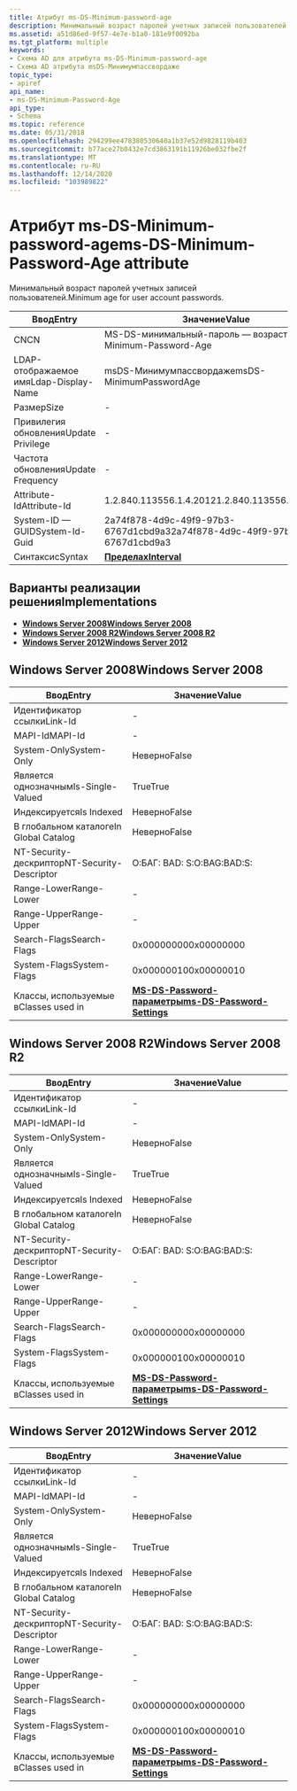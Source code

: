 ```yaml
---
title: Атрибут ms-DS-Minimum-password-age
description: Минимальный возраст паролей учетных записей пользователей.
ms.assetid: a51d86ed-9f57-4e7e-b1a0-181e9f0092ba
ms.tgt_platform: multiple
keywords:
- Схема AD для атрибута ms-DS-Minimum-password-age
- Схема AD атрибута msDS-Минимумпассвордаже
topic_type:
- apiref
api_name:
- ms-DS-Minimum-Password-Age
api_type:
- Schema
ms.topic: reference
ms.date: 05/31/2018
ms.openlocfilehash: 294299ee478380530640a1b37e52d9828119b403
ms.sourcegitcommit: b77ace27b0432e7cd3863191b11926be032fbe2f
ms.translationtype: MT
ms.contentlocale: ru-RU
ms.lasthandoff: 12/14/2020
ms.locfileid: "103989822"
---
```

# <a name="ms-ds-minimum-password-age-attribute"></a><span data-ttu-id="d6104-105">Атрибут ms-DS-Minimum-password-age</span><span class="sxs-lookup"><span data-stu-id="d6104-105">ms-DS-Minimum-Password-Age attribute</span></span>

<span data-ttu-id="d6104-106">Минимальный возраст паролей учетных записей пользователей.</span><span class="sxs-lookup"><span data-stu-id="d6104-106">Minimum age for user account passwords.</span></span>



| <span data-ttu-id="d6104-107">Ввод</span><span class="sxs-lookup"><span data-stu-id="d6104-107">Entry</span></span> | <span data-ttu-id="d6104-108">Значение</span><span class="sxs-lookup"><span data-stu-id="d6104-108">Value</span></span> |
|-------------------|--------------------------------------|
| <span data-ttu-id="d6104-109">CN</span><span class="sxs-lookup"><span data-stu-id="d6104-109">CN</span></span>                | <span data-ttu-id="d6104-110">MS-DS-минимальный-пароль — возраст</span><span class="sxs-lookup"><span data-stu-id="d6104-110">ms-DS-Minimum-Password-Age</span></span>           |
| <span data-ttu-id="d6104-111">LDAP-отображаемое имя</span><span class="sxs-lookup"><span data-stu-id="d6104-111">Ldap-Display-Name</span></span> | <span data-ttu-id="d6104-112">msDS-Минимумпассвордаже</span><span class="sxs-lookup"><span data-stu-id="d6104-112">msDS-MinimumPasswordAge</span></span>              |
| <span data-ttu-id="d6104-113">Размер</span><span class="sxs-lookup"><span data-stu-id="d6104-113">Size</span></span>              | \-                                   |
| <span data-ttu-id="d6104-114">Привилегия обновления</span><span class="sxs-lookup"><span data-stu-id="d6104-114">Update Privilege</span></span>  | \-                                   |
| <span data-ttu-id="d6104-115">Частота обновления</span><span class="sxs-lookup"><span data-stu-id="d6104-115">Update Frequency</span></span>  | \-                                   |
| <span data-ttu-id="d6104-116">Attribute-Id</span><span class="sxs-lookup"><span data-stu-id="d6104-116">Attribute-Id</span></span>      | <span data-ttu-id="d6104-117">1.2.840.113556.1.4.2012</span><span class="sxs-lookup"><span data-stu-id="d6104-117">1.2.840.113556.1.4.2012</span></span>              |
| <span data-ttu-id="d6104-118">System-ID — GUID</span><span class="sxs-lookup"><span data-stu-id="d6104-118">System-Id-Guid</span></span>    | <span data-ttu-id="d6104-119">2a74f878-4d9c-49f9-97b3-6767d1cbd9a3</span><span class="sxs-lookup"><span data-stu-id="d6104-119">2a74f878-4d9c-49f9-97b3-6767d1cbd9a3</span></span> |
| <span data-ttu-id="d6104-120">Синтаксис</span><span class="sxs-lookup"><span data-stu-id="d6104-120">Syntax</span></span>            | [<span data-ttu-id="d6104-121">**Пределах**</span><span class="sxs-lookup"><span data-stu-id="d6104-121">**Interval**</span></span>](s-interval.md)       |



## <a name="implementations"></a><span data-ttu-id="d6104-122">Варианты реализации решения</span><span class="sxs-lookup"><span data-stu-id="d6104-122">Implementations</span></span>

-   [<span data-ttu-id="d6104-123">**Windows Server 2008**</span><span class="sxs-lookup"><span data-stu-id="d6104-123">**Windows Server 2008**</span></span>](#windows-server-2008)
-   [<span data-ttu-id="d6104-124">**Windows Server 2008 R2**</span><span class="sxs-lookup"><span data-stu-id="d6104-124">**Windows Server 2008 R2**</span></span>](#windows-server-2008-r2)
-   [<span data-ttu-id="d6104-125">**Windows Server 2012**</span><span class="sxs-lookup"><span data-stu-id="d6104-125">**Windows Server 2012**</span></span>](#windows-server-2012)

## <a name="windows-server-2008"></a><span data-ttu-id="d6104-126">Windows Server 2008</span><span class="sxs-lookup"><span data-stu-id="d6104-126">Windows Server 2008</span></span>



| <span data-ttu-id="d6104-127">Ввод</span><span class="sxs-lookup"><span data-stu-id="d6104-127">Entry</span></span> | <span data-ttu-id="d6104-128">Значение</span><span class="sxs-lookup"><span data-stu-id="d6104-128">Value</span></span> |
|------------------------|-----------------------------------------------------------------------|
| <span data-ttu-id="d6104-129">Идентификатор ссылки</span><span class="sxs-lookup"><span data-stu-id="d6104-129">Link-Id</span></span>                | \-                                                                    |
| <span data-ttu-id="d6104-130">MAPI-Id</span><span class="sxs-lookup"><span data-stu-id="d6104-130">MAPI-Id</span></span>                | \-                                                                    |
| <span data-ttu-id="d6104-131">System-Only</span><span class="sxs-lookup"><span data-stu-id="d6104-131">System-Only</span></span>            | <span data-ttu-id="d6104-132">Неверно</span><span class="sxs-lookup"><span data-stu-id="d6104-132">False</span></span>                                                                 |
| <span data-ttu-id="d6104-133">Является однозначным</span><span class="sxs-lookup"><span data-stu-id="d6104-133">Is-Single-Valued</span></span>       | <span data-ttu-id="d6104-134">True</span><span class="sxs-lookup"><span data-stu-id="d6104-134">True</span></span>                                                                  |
| <span data-ttu-id="d6104-135">Индексируется</span><span class="sxs-lookup"><span data-stu-id="d6104-135">Is Indexed</span></span>             | <span data-ttu-id="d6104-136">Неверно</span><span class="sxs-lookup"><span data-stu-id="d6104-136">False</span></span>                                                                 |
| <span data-ttu-id="d6104-137">В глобальном каталоге</span><span class="sxs-lookup"><span data-stu-id="d6104-137">In Global Catalog</span></span>      | <span data-ttu-id="d6104-138">Неверно</span><span class="sxs-lookup"><span data-stu-id="d6104-138">False</span></span>                                                                 |
| <span data-ttu-id="d6104-139">NT-Security-дескриптор</span><span class="sxs-lookup"><span data-stu-id="d6104-139">NT-Security-Descriptor</span></span> | <span data-ttu-id="d6104-140">О:БАГ: BAD: S:</span><span class="sxs-lookup"><span data-stu-id="d6104-140">O:BAG:BAD:S:</span></span>                                                          |
| <span data-ttu-id="d6104-141">Range-Lower</span><span class="sxs-lookup"><span data-stu-id="d6104-141">Range-Lower</span></span>            | \-                                                                    |
| <span data-ttu-id="d6104-142">Range-Upper</span><span class="sxs-lookup"><span data-stu-id="d6104-142">Range-Upper</span></span>            | \-                                                                    |
| <span data-ttu-id="d6104-143">Search-Flags</span><span class="sxs-lookup"><span data-stu-id="d6104-143">Search-Flags</span></span>           | <span data-ttu-id="d6104-144">0x00000000</span><span class="sxs-lookup"><span data-stu-id="d6104-144">0x00000000</span></span>                                                            |
| <span data-ttu-id="d6104-145">System-Flags</span><span class="sxs-lookup"><span data-stu-id="d6104-145">System-Flags</span></span>           | <span data-ttu-id="d6104-146">0x00000010</span><span class="sxs-lookup"><span data-stu-id="d6104-146">0x00000010</span></span>                                                            |
| <span data-ttu-id="d6104-147">Классы, используемые в</span><span class="sxs-lookup"><span data-stu-id="d6104-147">Classes used in</span></span>        | [<span data-ttu-id="d6104-148">**MS-DS-Password-параметры**</span><span class="sxs-lookup"><span data-stu-id="d6104-148">**ms-DS-Password-Settings**</span></span>](c-msds-passwordsettings.md)<br/> |



## <a name="windows-server-2008-r2"></a><span data-ttu-id="d6104-149">Windows Server 2008 R2</span><span class="sxs-lookup"><span data-stu-id="d6104-149">Windows Server 2008 R2</span></span>



| <span data-ttu-id="d6104-150">Ввод</span><span class="sxs-lookup"><span data-stu-id="d6104-150">Entry</span></span> | <span data-ttu-id="d6104-151">Значение</span><span class="sxs-lookup"><span data-stu-id="d6104-151">Value</span></span> |
|------------------------|-----------------------------------------------------------------------|
| <span data-ttu-id="d6104-152">Идентификатор ссылки</span><span class="sxs-lookup"><span data-stu-id="d6104-152">Link-Id</span></span>                | \-                                                                    |
| <span data-ttu-id="d6104-153">MAPI-Id</span><span class="sxs-lookup"><span data-stu-id="d6104-153">MAPI-Id</span></span>                | \-                                                                    |
| <span data-ttu-id="d6104-154">System-Only</span><span class="sxs-lookup"><span data-stu-id="d6104-154">System-Only</span></span>            | <span data-ttu-id="d6104-155">Неверно</span><span class="sxs-lookup"><span data-stu-id="d6104-155">False</span></span>                                                                 |
| <span data-ttu-id="d6104-156">Является однозначным</span><span class="sxs-lookup"><span data-stu-id="d6104-156">Is-Single-Valued</span></span>       | <span data-ttu-id="d6104-157">True</span><span class="sxs-lookup"><span data-stu-id="d6104-157">True</span></span>                                                                  |
| <span data-ttu-id="d6104-158">Индексируется</span><span class="sxs-lookup"><span data-stu-id="d6104-158">Is Indexed</span></span>             | <span data-ttu-id="d6104-159">Неверно</span><span class="sxs-lookup"><span data-stu-id="d6104-159">False</span></span>                                                                 |
| <span data-ttu-id="d6104-160">В глобальном каталоге</span><span class="sxs-lookup"><span data-stu-id="d6104-160">In Global Catalog</span></span>      | <span data-ttu-id="d6104-161">Неверно</span><span class="sxs-lookup"><span data-stu-id="d6104-161">False</span></span>                                                                 |
| <span data-ttu-id="d6104-162">NT-Security-дескриптор</span><span class="sxs-lookup"><span data-stu-id="d6104-162">NT-Security-Descriptor</span></span> | <span data-ttu-id="d6104-163">О:БАГ: BAD: S:</span><span class="sxs-lookup"><span data-stu-id="d6104-163">O:BAG:BAD:S:</span></span>                                                          |
| <span data-ttu-id="d6104-164">Range-Lower</span><span class="sxs-lookup"><span data-stu-id="d6104-164">Range-Lower</span></span>            | \-                                                                    |
| <span data-ttu-id="d6104-165">Range-Upper</span><span class="sxs-lookup"><span data-stu-id="d6104-165">Range-Upper</span></span>            | \-                                                                    |
| <span data-ttu-id="d6104-166">Search-Flags</span><span class="sxs-lookup"><span data-stu-id="d6104-166">Search-Flags</span></span>           | <span data-ttu-id="d6104-167">0x00000000</span><span class="sxs-lookup"><span data-stu-id="d6104-167">0x00000000</span></span>                                                            |
| <span data-ttu-id="d6104-168">System-Flags</span><span class="sxs-lookup"><span data-stu-id="d6104-168">System-Flags</span></span>           | <span data-ttu-id="d6104-169">0x00000010</span><span class="sxs-lookup"><span data-stu-id="d6104-169">0x00000010</span></span>                                                            |
| <span data-ttu-id="d6104-170">Классы, используемые в</span><span class="sxs-lookup"><span data-stu-id="d6104-170">Classes used in</span></span>        | [<span data-ttu-id="d6104-171">**MS-DS-Password-параметры**</span><span class="sxs-lookup"><span data-stu-id="d6104-171">**ms-DS-Password-Settings**</span></span>](c-msds-passwordsettings.md)<br/> |



## <a name="windows-server-2012"></a><span data-ttu-id="d6104-172">Windows Server 2012</span><span class="sxs-lookup"><span data-stu-id="d6104-172">Windows Server 2012</span></span>



| <span data-ttu-id="d6104-173">Ввод</span><span class="sxs-lookup"><span data-stu-id="d6104-173">Entry</span></span> | <span data-ttu-id="d6104-174">Значение</span><span class="sxs-lookup"><span data-stu-id="d6104-174">Value</span></span> |
|------------------------|-----------------------------------------------------------------------|
| <span data-ttu-id="d6104-175">Идентификатор ссылки</span><span class="sxs-lookup"><span data-stu-id="d6104-175">Link-Id</span></span>                | \-                                                                    |
| <span data-ttu-id="d6104-176">MAPI-Id</span><span class="sxs-lookup"><span data-stu-id="d6104-176">MAPI-Id</span></span>                | \-                                                                    |
| <span data-ttu-id="d6104-177">System-Only</span><span class="sxs-lookup"><span data-stu-id="d6104-177">System-Only</span></span>            | <span data-ttu-id="d6104-178">Неверно</span><span class="sxs-lookup"><span data-stu-id="d6104-178">False</span></span>                                                                 |
| <span data-ttu-id="d6104-179">Является однозначным</span><span class="sxs-lookup"><span data-stu-id="d6104-179">Is-Single-Valued</span></span>       | <span data-ttu-id="d6104-180">True</span><span class="sxs-lookup"><span data-stu-id="d6104-180">True</span></span>                                                                  |
| <span data-ttu-id="d6104-181">Индексируется</span><span class="sxs-lookup"><span data-stu-id="d6104-181">Is Indexed</span></span>             | <span data-ttu-id="d6104-182">Неверно</span><span class="sxs-lookup"><span data-stu-id="d6104-182">False</span></span>                                                                 |
| <span data-ttu-id="d6104-183">В глобальном каталоге</span><span class="sxs-lookup"><span data-stu-id="d6104-183">In Global Catalog</span></span>      | <span data-ttu-id="d6104-184">Неверно</span><span class="sxs-lookup"><span data-stu-id="d6104-184">False</span></span>                                                                 |
| <span data-ttu-id="d6104-185">NT-Security-дескриптор</span><span class="sxs-lookup"><span data-stu-id="d6104-185">NT-Security-Descriptor</span></span> | <span data-ttu-id="d6104-186">О:БАГ: BAD: S:</span><span class="sxs-lookup"><span data-stu-id="d6104-186">O:BAG:BAD:S:</span></span>                                                          |
| <span data-ttu-id="d6104-187">Range-Lower</span><span class="sxs-lookup"><span data-stu-id="d6104-187">Range-Lower</span></span>            | \-                                                                    |
| <span data-ttu-id="d6104-188">Range-Upper</span><span class="sxs-lookup"><span data-stu-id="d6104-188">Range-Upper</span></span>            | \-                                                                    |
| <span data-ttu-id="d6104-189">Search-Flags</span><span class="sxs-lookup"><span data-stu-id="d6104-189">Search-Flags</span></span>           | <span data-ttu-id="d6104-190">0x00000000</span><span class="sxs-lookup"><span data-stu-id="d6104-190">0x00000000</span></span>                                                            |
| <span data-ttu-id="d6104-191">System-Flags</span><span class="sxs-lookup"><span data-stu-id="d6104-191">System-Flags</span></span>           | <span data-ttu-id="d6104-192">0x00000010</span><span class="sxs-lookup"><span data-stu-id="d6104-192">0x00000010</span></span>                                                            |
| <span data-ttu-id="d6104-193">Классы, используемые в</span><span class="sxs-lookup"><span data-stu-id="d6104-193">Classes used in</span></span>        | [<span data-ttu-id="d6104-194">**MS-DS-Password-параметры**</span><span class="sxs-lookup"><span data-stu-id="d6104-194">**ms-DS-Password-Settings**</span></span>](c-msds-passwordsettings.md)<br/> |



 

 





